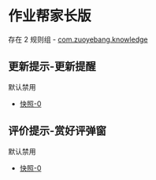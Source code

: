 # 作业帮家长版

存在 2 规则组 - [com.zuoyebang.knowledge](/src/apps/com.zuoyebang.knowledge.ts)

## 更新提示-更新提醒

默认禁用

- [快照-0](https://i.gkd.li/import/13695522)

## 评价提示-赏好评弹窗

默认禁用

- [快照-0](https://i.gkd.li/import/13043228)

